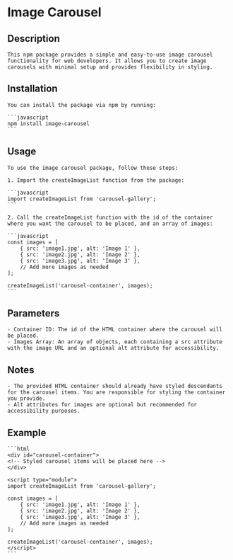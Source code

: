 # Image Carousel

## Description

    This npm package provides a simple and easy-to-use image carousel functionality for web developers. It allows you to create image carousels with minimal setup and provides flexibility in styling.

## Installation

    You can install the package via npm by running:

    ```javascript
    npm install image-carousel
    ```

## Usage

    To use the image carousel package, follow these steps:

    1. Import the createImageList function from the package:

    ```javascript
    import createImageList from 'carousel-gallery';
    ```

    2. Call the createImageList function with the id of the container where you want the carousel to be placed, and an array of images:

    ```javascript
    const images = [
        { src: 'image1.jpg', alt: 'Image 1' },
        { src: 'image2.jpg', alt: 'Image 2' },
        { src: 'image3.jpg', alt: 'Image 3' },
        // Add more images as needed
    ];

    createImageList('carousel-container', images);
    ```

## Parameters

    - Container ID: The id of the HTML container where the carousel will be placed.
    - Images Array: An array of objects, each containing a src attribute with the image URL and an optional alt attribute for accessibility.

## Notes

    - The provided HTML container should already have styled descendants for the carousel items. You are responsible for styling the container you provide.
    - Alt attributes for images are optional but recommended for accessibility purposes.

## Example

    ```html
    <div id="carousel-container">
    <!-- Styled carousel items will be placed here -->
    </div>

    <script type="module">
    import createImageList from 'carousel-gallery';

    const images = [
        { src: 'image1.jpg', alt: 'Image 1' },
        { src: 'image2.jpg', alt: 'Image 2' },
        { src: 'image3.jpg', alt: 'Image 3' },
        // Add more images as needed
    ];

    createImageList('carousel-container', images);
    </script>
    ```
